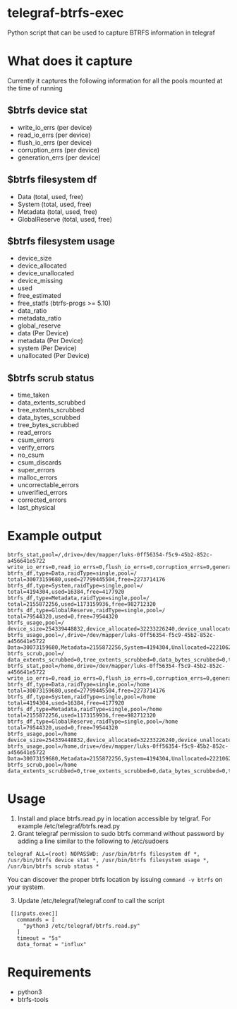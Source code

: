 # telegraf-btrfs-exec
Python script that can be used to capture BTRFS information in telegraf

# What does it capture
Currently it captures the following information for all the pools mounted at the time of running

## $btrfs device stat
* write_io_errs (per device)
* read_io_errs (per device)
* flush_io_errs (per device)
* corruption_errs (per device)
* generation_errs (per device)

## $btrfs filesystem df
* Data (total, used, free)
* System (total, used, free)
* Metadata (total, used, free)
* GlobalReserve (total, used, free)

## $btrfs filesystem usage
* device_size
* device_allocated
* device_unallocated
* device_missing
* used
* free_estimated
* free_statfs (btrfs-progs >= 5.10)
* data_ratio
* metadata_ratio
* global_reserve
* data (Per Device)
* metadata (Per Device)
* system (Per Device)
* unallocated (Per Device)

## $btrfs scrub status
* time_taken
* data_extents_scrubbed
* tree_extents_scrubbed
* data_bytes_scrubbed
* tree_bytes_scrubbed
* read_errors
* csum_errors
* verify_errors
* no_csum
* csum_discards
* super_errors
* malloc_errors
* uncorrectable_errors
* unverified_errors
* corrected_errors
* last_physical

# Example output
```
btrfs_stat,pool=/,drive=/dev/mapper/luks-0ff56354-f5c9-45b2-852c-a456641e5722 write_io_errs=0,read_io_errs=0,flush_io_errs=0,corruption_errs=0,generation_errs=0
btrfs_df,type=Data,raidType=single,pool=/ total=30073159680,used=27799445504,free=2273714176
btrfs_df,type=System,raidType=single,pool=/ total=4194304,used=16384,free=4177920
btrfs_df,type=Metadata,raidType=single,pool=/ total=2155872256,used=1173159936,free=982712320
btrfs_df,type=GlobalReserve,raidType=single,pool=/ total=79544320,used=0,free=79544320
btrfs_usage,pool=/ device_size=254339448832,device_allocated=32233226240,device_unallocated=222106222592,device_missing=0,used=28972621824,free_estimated=224379936768,free_statfs=224378888192,data_ratio=1.00,metadata_ratio=1.00,global_reserve=79544320,multiple_profiles=no
btrfs_usage,pool=/,drive=/dev/mapper/luks-0ff56354-f5c9-45b2-852c-a456641e5722 Data=30073159680,Metadata=2155872256,System=4194304,Unallocated=222106222592
btrfs_scrub,pool=/ data_extents_scrubbed=0,tree_extents_scrubbed=0,data_bytes_scrubbed=0,tree_bytes_scrubbed=0,read_errors=0,csum_errors=0,verify_errors=0,no_csum=0,csum_discards=0,super_errors=0,malloc_errors=0,uncorrectable_errors=0,unverified_errors=0,corrected_errors=0,last_physical=0
btrfs_stat,pool=/home,drive=/dev/mapper/luks-0ff56354-f5c9-45b2-852c-a456641e5722 write_io_errs=0,read_io_errs=0,flush_io_errs=0,corruption_errs=0,generation_errs=0
btrfs_df,type=Data,raidType=single,pool=/home total=30073159680,used=27799445504,free=2273714176
btrfs_df,type=System,raidType=single,pool=/home total=4194304,used=16384,free=4177920
btrfs_df,type=Metadata,raidType=single,pool=/home total=2155872256,used=1173159936,free=982712320
btrfs_df,type=GlobalReserve,raidType=single,pool=/home total=79544320,used=0,free=79544320
btrfs_usage,pool=/home device_size=254339448832,device_allocated=32233226240,device_unallocated=222106222592,device_missing=0,used=28972621824,free_estimated=224379936768,free_statfs=224378888192,data_ratio=1.00,metadata_ratio=1.00,global_reserve=79544320,multiple_profiles=no
btrfs_usage,pool=/home,drive=/dev/mapper/luks-0ff56354-f5c9-45b2-852c-a456641e5722 Data=30073159680,Metadata=2155872256,System=4194304,Unallocated=222106222592
btrfs_scrub,pool=/home data_extents_scrubbed=0,tree_extents_scrubbed=0,data_bytes_scrubbed=0,tree_bytes_scrubbed=0,read_errors=0,csum_errors=0,verify_errors=0,no_csum=0,csum_discards=0,super_errors=0,malloc_errors=0,uncorrectable_errors=0,unverified_errors=0,corrected_errors=0,last_physical=0
```

# Usage
1. Install and place btrfs.read.py in location accessible by telgraf.   For example /etc/telegraf/btrfs.read.py
2. Grant telegraf permission to sudo btrfs command without password by adding a line similar to the following to /etc/sudoers
```
telegraf ALL=(root) NOPASSWD: /usr/bin/btrfs filesystem df *, /usr/bin/btrfs device stat *, /usr/bin/btrfs filesystem usage *, /usr/bin/btrfs scrub status *
```
You can discover the proper btrfs location by issuing `command -v btrfs` on your system.

3. Update /etc/telegraf/telegraf.conf to call the script
```
 [[inputs.exec]]
   commands = [
     "python3 /etc/telegraf/btrfs.read.py"
   ]
   timeout = "5s"
   data_format = "influx"
```

# Requirements
* python3
* btrfs-tools
